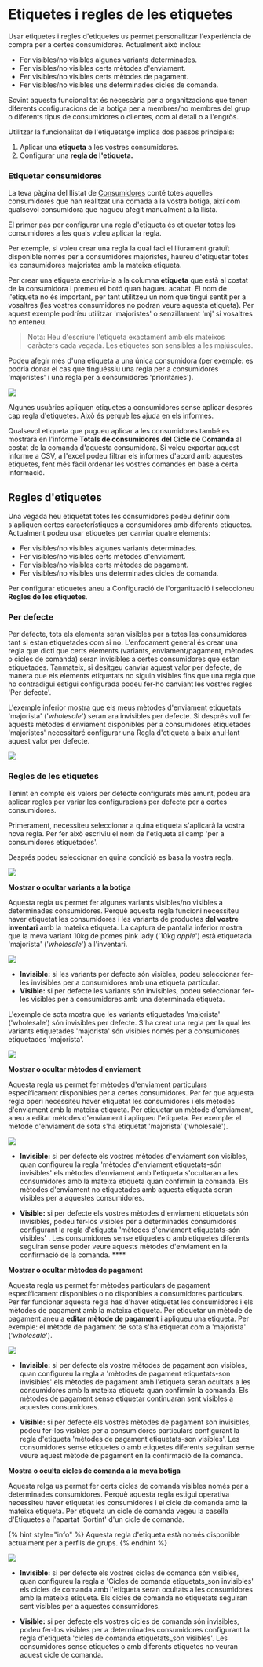 # Etiquetes i regles de les etiquetes

Usar etiquetes i regles d'etiquetes us permet personalitzar l'experiència de compra per a certes consumidores. Actualment això inclou:

* Fer visibles/no visibles algunes variants determinades.
* Fer visibles/no visibles certs mètodes d'enviament.
* Fer visibles/no visibles certs mètodes de pagament.
* Fer visibles/no visibles uns determinades cicles de comanda.

Sovint aquesta funcionalitat és necessària per a organitzacions que tenen diferents configuracions de la botiga per a membres/no membres del grup o diferents tipus de consumidores o clientes, com al detall o a l'engròs.

Utilitzar la funcionalitat de l'etiquetatge implica dos passos principals:

1. Aplicar una **etiqueta** a les vostres consumidores.
2. Configurar una **regla de l'etiqueta.**

### Etiquetar consumidores

La teva pàgina del llistat de [Consumidores](https://guia.katuma.org/~/edit/drafts/-LXx8NqhDlvvilERtCgD/funcionalitats-avancades/configuracio-de-la-botiga/consumidores) conté totes aquelles consumidores que han realitzat una comada a la vostra botiga, així com qualsevol consumidora que hagueu afegit manualment a la llista.

El primer pas per configurar una regla d'etiqueta és etiquetar totes les consumidores a les quals voleu aplicar la regla.

Per exemple, si voleu crear una regla la qual faci el lliurament gratuït disponible només per a consumidores majoristes, haureu d'etiquetar totes les consumidores majoristes amb la mateixa etiqueta.

Per crear una etiqueta escriviu-la a la columna **etiqueta** que està al costat de la consumidora i premeu el botó quan hagueu acabat. El nom de l'etiqueta no és important, per tant utilitzeu un nom que tingui sentit per a vosaltres \(les vostres consumidores no podran veure aquesta etiqueta\). Per aquest exemple podríeu utilitzar 'majoristes' o senzillament 'mj' si vosaltres ho enteneu.

> Nota: Heu d'escriure l'etiqueta exactament amb els mateixos caràcters cada vegada. Les etiquetes son sensibles a les majúscules.

Podeu afegir més d'una etiqueta a una única consumidora \(per exemple: es podria donar el cas que tinguéssiu una regla per a consumidores 'majoristes' i una regla per a consumidores 'prioritàries'\).

![](../../.gitbook/assets/consumidores.png)

Algunes usuàries apliquen etiquetes a consumidores sense aplicar després cap regla d'etiquetes. Això és perquè les ajuda en els informes. 

Qualsevol etiqueta que pugueu aplicar a les consumidores també es mostrarà en l'informe **Totals de consumidores del Cicle de Comanda**  al costat de la comanda d'aquesta consumidora. Si voleu exportar aquest informe a CSV, a l'excel podeu filtrar els informes d'acord amb aquestes etiquetes, fent més fàcil ordenar les vostres comandes en base a certa informació. 

## Regles d'etiquetes <a id="tag-rules"></a>

Una vegada heu etiquetat totes les consumidores podeu definir com s'apliquen certes característiques a consumidores amb diferents etiquetes. Actualment podeu usar etiquetes per canviar quatre elements:

* Fer visibles/no visibles algunes variants determinades.
* Fer visibles/no visibles certs mètodes d'enviament.
* Fer visibles/no visibles certs mètodes de pagament.
* Fer visibles/no visibles uns determinades cicles de comanda.

Per configurar etiquetes aneu a Configuració de l'organització i seleccioneu **Regles de les etiquetes**.

### Per defecte

Per defecte, tots els elements seran visibles per a totes les consumidores tant si estan etiquetades com si no. L'enfocament general és crear una regla que dicti que certs elements \(variants, enviament/pagament, mètodes o cicles de comanda\) seran invisibles a certes consumidores que estan etiquetades. Tanmateix, si desitgeu canviar aquest valor per defecte, de manera que els elements etiquetats no siguin visibles fins que una regla que ho contradigui estigui configurada podeu fer-ho canviant les vostres regles 'Per defecte'.

 L'exemple inferior mostra que els meus mètodes d'enviament etiquetats 'majorista' \('_wholesale_'\) seran ara invisibles per defecte. Si després vull fer aquests mètodes d'enviament disponibles per a consumidores etiquetades 'majoristes' necessitaré configurar una Regla d'etiqueta a baix anul·lant aquest valor per defecte.

![](../../.gitbook/assets/imatge%20%287%29.png)

### Regles de les etiquetes

Tenint en compte els valors per defecte configurats més amunt, podeu ara aplicar regles per variar les configuracions per defecte per a certes consumidores.

Primerament, necessiteu seleccionar a quina etiqueta s'aplicarà la vostra nova regla. Per fer això escriviu el nom de l'etiqueta al camp 'per a consumidores etiquetades'.

Després podeu seleccionar en quina condició es basa la vostra regla.

![](../../.gitbook/assets/tiposderegla.png)

**Mostrar o ocultar variants a la botiga**

Aquesta regla us permet fer algunes variants visibles/no visibles a determinades consumidores. Perquè aquesta regla funcioni necessiteu haver etiquetat les consumidores i les variants de productes **del vostre inventari** amb la mateixa etiqueta. La captura de pantalla inferior mostra que la meva variant 10kg de pomes pink lady \('10kg _apple_'\) està etiquetada 'majorista' \('_wholesale_'\) a l'inventari. 

![](../../.gitbook/assets/imatge%20%2859%29.png)



* **Invisible:** si les variants per defecte són visibles, podeu seleccionar fer-les invisibles per a consumidores amb una etiqueta particular.
* **Visible:** si per defecte les variants són invisibles, podeu seleccionar fer-les visibles per a consumidores amb una determinada etiqueta. 

L'exemple de sota mostra que les variants etiquetades 'majorista' \('wholesale'\) són invisibles per defecte. S'ha creat una regla per la qual les variants etiquetades 'majorista' són visibles només per a consumidores etiquetades 'majorista'.

![](../../.gitbook/assets/imatge%20%281%29.png)

**Mostrar o ocultar mètodes d'enviament**

Aquesta regla us permet fer mètodes d'enviament particulars específicament disponibles per a certes consumidores. Per fer que aquesta regla operi necessiteu haver etiquetat les consumidores i els mètodes d'enviament amb la mateixa etiqueta. Per etiquetar un mètode d'enviament, aneu a editar mètodes d'enviament i apliqueu l'etiqueta. Per exemple: el mètode d'enviament de sota s'ha etiquetat 'majorista' \('wholesale'\).

![](../../.gitbook/assets/imatge%20%2843%29.png)



* **Invisible:** si per defecte els vostres mètodes d'enviament son visibles, quan configureu la regla 'mètodes d'enviament etiquetats-són invisibles' els mètodes d'enviament amb l'etiqueta s'ocultaran a les consumidores amb la mateixa etiqueta quan confirmin la comanda. Els mètodes d'enviament no etiquetades amb aquesta etiqueta seran visibles per a aquestes consumidores.

 

* **Visible:** si per defecte els vostres mètodes d'enviament etiquetats són invisibles, podeu fer-los visibles per a determinades consumidores configurant la regla d'etiqueta 'mètodes d'enviament etiquetats-són visibles' . Les consumidores sense etiquetes o amb etiquetes diferents seguiran sense poder veure aquests mètodes d'enviament en la confirmació de la comanda. ****

**Mostrar o ocultar mètodes de pagament**

Aquesta regla us permet fer mètodes particulars de pagament específicament disponibles o no  disponibles a consumidores particulars. Per fer funcionar aquesta regla has d'haver etiquetat les consumidores i els mètodes de pagament amb la mateixa etiqueta. Per etiquetar un mètode de pagament aneu a **editar mètode de pagament** i apliqueu una etiqueta. Per exemple: el mètode de pagament de sota s'ha etiquetat com a 'majorista' \('_wholesale_'\). 

![](../../.gitbook/assets/imatge%20%2849%29.png)



* **Invisible:** si per defecte els vostre mètodes de pagament son visibles, quan configureu la regla a 'mètodes de pagament etiquetats-son invisibles' els mètodes de pagament amb l'etiqueta seran ocultats a les consumidores amb la mateixa etiqueta quan confirmin la comanda. Els mètodes de pagament sense etiquetar continuaran sent visibles a aquestes consumidores.

 

* **Visible:** si per defecte els vostres mètodes de pagament son invisibles, podeu fer-los visibles per a consumidores particulars configurant la regla d'etiqueta 'mètodes de pagament etiquetats-son visibles'. Les consumidores sense etiquetes o amb etiquetes diferents seguiran sense veure aquest mètode de pagament en la confirmació de la comanda.

**Mostra o oculta cicles de comanda a la meva botiga**

Aquesta relga us permet fer certs cicles de comanda visibles només per a determinades consumidores. Perquè aquesta regla estigui operativa necessiteu haver etiquetat les consumidores i el cicle de comanda amb la mateixa etiqueta. Per etiqueta un cicle de comanda vegeu la casella d'Etiquetes a l'apartat 'Sortint' d'un cicle de comanda.

{% hint style="info" %}
Aquesta regla d'etiqueta està només disponible actualment per a perfils de grups.
{% endhint %}

![](../../.gitbook/assets/etiquetasciclopedido.png)



* **Invisible:** si per defecte els vostres cicles de comanda són visibles, quan configureu la regla a 'Cicles de comanda etiquetats\_son invisibles' els cicles de comanda amb l'etiqueta seran ocultats a les consumidores amb la mateixa etiqueta. Els cicles de comanda no etiquetats seguiran sent visibles per a aquestes consumidores.

* **Visible:** si per defecte els vostres cicles de comanda són invisibles, podeu fer-los visibles per a determinades consumidores configurant la regla d'etiqueta 'cicles de comanda etiquetats\_son visibles'. Les consumidores sense etiquetes o amb diferents etiquetes no veuran aquest cicle de comanda.

